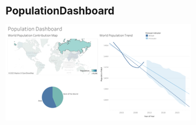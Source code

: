 # PopulationDashboard
<p align="center">
  <a href="https://public.tableau.com/app/profile/malaika.n7402/viz/PopulationDashboard_16890095059710/PopulationDashboard">
  <img src="Population Dashboard.png">
</a>
</p>
